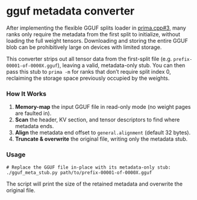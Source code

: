 # gguf metadata converter

After implementing the flexible GGUF splits loader in [prima.cpp#3](https://github.com/DandinPower/prima.cpp/pull/3), many ranks only require the metadata from the first split to initialize, without loading the full weight tensors. Downloading and storing the entire GGUF blob can be prohibitively large on devices with limited storage.

This converter strips out all tensor data from the first-split file (e.g. `prefix-00001-of-0000X.gguf`), leaving a valid, metadata-only stub. You can then pass this stub to `prima -m` for ranks that don’t require split index 0, reclaiming the storage space previously occupied by the weights.

### How It Works

1. **Memory-map** the input GGUF file in read-only mode (no weight pages are faulted in).
2. **Scan** the header, KV section, and tensor descriptors to find where metadata ends.
3. **Align** the metadata end offset to `general.alignment` (default 32 bytes).
4. **Truncate & overwrite** the original file, writing only the metadata stub.

### Usage

```
# Replace the GGUF file in-place with its metadata-only stub:
./gguf_meta_stub.py path/to/prefix-00001-of-0000X.gguf
```

The script will print the size of the retained metadata and overwrite the original file.